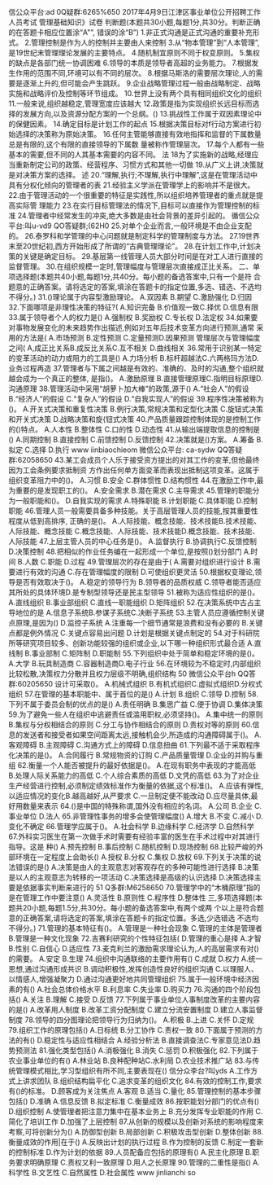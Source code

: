 信公众平台:ad
0Q疑群:6265%650
2017年4月9日江津区事业单位公开招聘工作人员考试
管理基础知识》试卷
判断题(本题共30小题,每题1分,共30分。判断正确的在答题卡相应位置涂“A"”,
错误的涂“B”)
1.非正式沟通是正式沟通的重要补充形式。
2.管理控制是作为人的控制并主要由人来控制
3.从“物本管理”到“人本管理”,是19世纪末管理理论发展的主要特点。
4.随机制宜原则不同于权变原则。
5.集权的缺点是各部门统一协调困难
6.领导的本质是领导者高超的业务能力。
7.根据发生作用的范围不同,环境可以有不同的层次。
8.根据马斯洛的需要层次理论,人的需要是逐渐上升的,但可能会产生跳跃。
9.企业战略管理过程一般由战略制定、战略实施和战略评价及控制等环节组成。
10.世界上没有两个具有相同组织文化的组织
11.一般来说,组织越稳定,管理宽度应该越大
12.政策是指为实现组织长远目标而选择的发展方向,以及资源分配方案的一个总纲。()
13.挑战性工作属于双因素理论中的保健因素。
14.确定目标是计划工作的起点
15.根据决策目标对f行动方案进行初始选择的决策称为原始决策。
16.任何主管能够直接有效地指挥和监督的下属数量总是有限的,这个有限的直接领导的下属数
量被称作管理层次。
17.每个人都有一些基本的需要,但不同的人其基本需要的内容不同。
法
18为了实施新的战略,经理应当重新制定公司的政策、经营程序、习惯方式和其他一切做
19.从广义上讲,决策就是对决策方案的选择。
述
20.“理解,执行;不理解,执行中理解”,这是在管理活动中具有分权化倾向的管理者的表
21.经验主义学派在管理学上的影响并不是很大。
22.由于管理活动的一个很重要的特征是实践性,所以组织培养管理者的重点就是提高实际管
理能力
23.在实行目标管理法的情况下,目标可以直接作为管理控制的标准
24.管理者中经常发生的冲突,绝大多数是由社会背景的差异引起的。
循信公众平台:叫u-vd9
QO答疑群;(62H0
25.对单个企业而言,一般环境是不由企业支配的。
26.泰罗科和学管理的中心问题就是制定科学的管理制度与方法。
27.19世界末至20世纪初,西方开始形成了所谓的“古典管理理论”。
28.在计划工作中,计划决策的关键是确定目标。
29.基层第一线管理人员大部分时间是在对工人进行直接的监督管理。
30.在组织规模一定时,管理幅度与管理层次直接成正比关系。
二、单项选择题(本题共40小题,每题1分,共40分。每小题的备选答案中,只有一个是符
合题意的正确答案。请将选定的答案,填涂在答题卡的指定位置,多选、错选、不选均不得分。)
31.()理论属于内容型激励理论。
A.双因素
B.期望
C.激励强化
D.归因
32.下面哪项是非理性决策的特征?(
A.知识完备
B.价值观一致C.择优
D.信息有限
33.属于领导者个人的权力是()
A.强制权
B.奖励权
C.专长权
D.法定权
34.如果要对事物发展变化的未来趋势作出描述,例如对五年后技术变革方向进行预测,通常
采用的方法是(
A.市场预测
B.定性预测
C.定量预测D.因果预测
管理层次与管理幅度之间(
A,成正比关系B.成反比关系C.互不相关
D.曲线相关
36.常用于识别某一特定的变革活动的动力或阻力的工具是()
A.力场分析
B.标杆超越法C.六两格玛方法D.业务过程再造
37.管理者与下属之间越是有效的、准确的、及时的沟通,整个组织就越会成为一个真正的整体,
是指()。
A.激励原理
B.直接管理原理C.指明目标原理D.沟通原理
38.管理活动中采用“胡萝卜加大棒”的政策,源于()
A.“社会人”的假设
B.“经济人”的假设
C.“复杂人”的假设
D.“自我实现人”的假设
39.程序性决策被称为()。
A.开关式决策和重复性决策
B.例行决策,常规决策和定型化决策
C.旋钮式决策和开关式决策
D.战略决策和旋{钮式决策
40.产品质量跟踪控制体现的是控制工作的()特点。
A.人本性
B.整体性
C.口的性
D.动态性
41.从输出端提取信息的控制是()
A.同期控制
B.直接控制
C.前馈控制
D.反馈控制
42.决策就是()方案。
A.筹备
B.拟定
C.选择
D.执行
www iinbiaochieom
微信公众平台: ca-sydw
QQ答疑群:62058650
43.某工会成员个人乐于接受资方提出的对其工作的变革,但他最终因为工会条例要求抵制资
方作出任何单方面变革而表现出抵制这项变革。这属于组织变革阻力中的()。
A.习惯
B.安全
C.群体惯性
D.结构惯性
44.在激励工作中,最为重要的是发现职工的()。
A.安全需求
B.潜在需求
C.主导需求
45.管理的职能分为一般职能和()。
D.自我实现的需求
A.特殊职能
B.计划职能
C.具体职能
D.控制职能
46.管理人员一般需要具备多种技能。关于高层管理人员的技能,按其重要性程度从低到高排序,
正确的是()。
A.人际技能、概念技能、技术技能B.技术技能、人际技能、概念技能
C.概念技能、人际技能、技术技能D.概念技能、技术技能、人际技能
47.上层主管人员的中心任务是()。
A.监督执行
B.协调执行C.反馈控制
D.决策控制
48.把相似的作业任务编在一起形成一个单位,是按照()划分部门
A.时间
B.人数
C.职能
D.过程
49.管理层次的存在是由于(
A.需要对组织进行设计
B.需要进行有效的沟通
C.存在管理幅度的限制
D.可使组织更灵活
50.根据权变理论,领导是否有效取决于()。
A.稳定的领导行为
B.领导者的品质权威
C.领导者能否适应其所处的具体环境D.是专制型领导还是民主型领导
51.被称为适应性组织的是()。
A.直线组织
B.事业部组织
C.直线一职能组织
D.矩阵组织
52.在决策系统中古占主导地位的是
A.信息子系统B.参谋子系统C.决断子系统
53.主管人员应遵循控制关键点原理,是因为()
D.监控子系统
A.注重每一个细节通常是浪费和没有必要的
B.关键点都是例外情况
C.关键点容易出问题
D.计划是根据关键点制定的
54.对于科研院所等研究项目较多、创新功能较强的组织或企业,以下哪一种组织形式最合适
A.直线制
B.事业部制
C.矩阵制
D.职能制
55.下列组织中处于简单和稳定环境的是()。
A.大学
B.玩具制造商
C.容器制造商D.电子行业
56.在环境较为不稳定时,内部组织比较松散,决策权力分散并且权力层级不明确,组织结构
50
微信公众平台h
QQ答群:60205650
设计可采取()。
A.机械式组织
B.有机式组织C.虚拟式组织D.分权式组织
57.在管理的基本职能中、属于首位的是()
A.计划
B.组织
C.领导
D.控制
58.下列不属于委员会制的优点的是()
A.责任明确
B.集思广益
C.便于协调
D.集体决策
59.为了避免一些人在组织中逃避责任或滥用职权,必须坚持()。
A.集中统一的原则
B.集权与分权相结合的原则
C.分工与协作相结合的原则
D.责权对等的原则
60.信息的发送者和接受者如果空间距离太远,接触机会少,所造成的沟通障碍属于()。
A.客观障碍
B.主观障碍
C.沟通方式上的障碍
D.信息扭曲
61.下列最不适于采取程序化决策的是()。
A.合同履行
B.常规物资的订购
C.产品质量管理
D.企业的并购与重组
62.衡量一个人能否被提升的最好依据是()。
A.在现有职务中表现的才能高低
B.处理人际关系能力的高低
C.个人综合素质的高低
D.文凭的高低
63.为了对企业生产经营进行控制,必须制定绩效标准作为衡量的依据,这个标准()。
A.应该有弹性,以适应情况的变化B.越高越好,从严要求
C.一旦制定便不能改动
D.应尽量具体,最好用数量来表示
64.()是中国的特殊称谓,国外没有相应的名词。
A.公司
B.企业
C.事业单位
D.法人
65.非管理性事务的增多会使管理幅度()
A.增大
B.不变
C.减小
D.变化不确定
66.管理学应属于()。
A.社会科学
B.边缘科学
C.经济学
D.自然科学
67.外科实习医生在第一次做手术时需要有经验丰富的医生在手术过程中对其进行指导。这是
种()
A.预先控制
B.事后控制
C.随机控制
D.现场控制
68.比较严峻的外部环境在一定程度上会助长()
A.授权
B.分权
C.集权
D.放权
69.下列关于决策的说法错误的是()
A.决策是由人的主观意志对客观存在的多种可能性进行选择
B.决策是以人的主观意志为转移的一项活动
C.决策选择是高级的认识选择
D.决策选择主要是依据事实判断来进行的
51
Q多群:M6258650
70.管理学中的“木桶原理”指的是在管理工作中要注意()
A.灵活性
B.原则性
C.程序性
D.整体性
三,多项选择题(本题共20小题,每题1.5分,共30分。每小题的备选答案中,有两个或两
个以上是符合题意的正确答案,请将选定的答案,填涂在答题卡的指定位置。多选,少选错选
不选均不得分。)
71.管理的基本特征有()。
A.管理是一种社会现象
C.管理的主体是管理者
B.管理是一种文化现象
72.吉赛利研究的个性特征包括(
D.管理的重心是择
A.才智
B.性别
C.自信心
D.适应性
73.麦克利兰的激励需求理论认为,人的高层需求有对()的需要。
A.安定
B.生理
74.组织中沟通联络的主要作用有()
C.成就
D.权力
A.统一思想,通过沟通形成共识
B.调动积极性,发挥创造性良好的组织沟通
C.以理服人、以情感人,增强凝聚力
D.通过沟通更好地共同管理组织
75.属于一般环境中经济因素的有()
A.社会总体价格水平
B.利息率
C.失业率
D.购买力
76.沟通的四个阶段包括()
A.关注
B.理解
C.接受
D.反馈
77.下列属于事业单位人事制度改革的主要内容的是()
A.改革用人制度
B.改革工资分配制度
C.建立分流安置制度
D.建立人事监督制度
78.领导的四分图理论把领导行为归纳为()。
A.积极
B.上进
C.关怀
D.定规
79.组织工作的原理包括()
A.日标统
B.分工协作
C.责权一致
80.下面属于预测的方法的有()
D.稳定性与适应性相结合
A.经验分析法
B.直接调查法C.专家意见法D.趋势预测法
81.强化类型包括()
A.消极强化
B.消失
C.惩罚
D.积极强化
82.下列属于农业事业单位的有()
A.林业站
B.良种配种站C.水利局
D.农业技术推广站
83.与传统管理模式相比,学习型组织有所不同,主要表现在()
信分众李台?叫yds
A.工作方式上讲求团队
B.组织结构扁平化
C.追求变革的组织文化
84.有效的控制工作,要求有()的标准。
D.顾客成为关注焦点
A.客观
B.适当
C.量化
85.管理控制的基本步骤包括()
D.准确
A.信息反馈
B.拟定标准
C.衡量成效
86.按职能划分部门的优点有()
D.组织控制
A.使管理者把注意力集中在基本业务上
B.充分发挥专业职能的作用
C.简化了培训工作
D.加强了上层控制
87.从创新的规模以及创新对系统的影响程度来考察,可将创新分为()
A.防御型创新
B.局部创新
C.积极攻击型创新
D.整体创新
88.衡量成效的作用|在于()
A.反映出计划的执行过程
B.作为控制的反馈
C.制定一套新的控制标准
D.作为计划的依据
89.人员配备应包括的原理有()
A.民主化原理
B.职务要求明确原理
C.责权又利一致原理
D.用人之长原理
90.管理的二重性是指()
A.科学性
B.文艺性
C.自然属性
D.社会属性
www jinlianchi so
